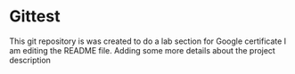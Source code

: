 # Gittest
This git repository is was created to do a lab section for Google certificate
I am editing the README file. Adding some more details about the project description
